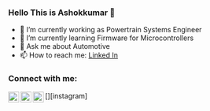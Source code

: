 ### Hello This is Ashokkumar 👋

-  🔭 I’m currently working as Powertrain Systems Engineer 
-  🌱 I’m currently learning Firmware for Microcontrollers
-  💬 Ask me about Automotive
-  📫 How to reach me: [Linked In](https://www.linkedin.com/in/kandagadla-ashokkumar-604530149/)
### Connect with me:
[<img align="left" alt="ashok-133 | YouTube" width="22px" src="https://cdn.jsdelivr.net/npm/simple-icons@v3/icons/youtube.svg" />][youtube]
[<img align="left" alt="ashok-133 | LinkedIn" width="22px" src="https://cdn.jsdelivr.net/npm/simple-icons@v3/icons/linkedin.svg" />][linkedin]
[<img align="left" alt="codeSTACKr | Instagram" width="22px" src="https://cdn.jsdelivr.net/npm/simple-icons@v3/icons/instagram.svg" />][instagram]




[linkedin]:https://www.linkedin.com/in/kandagadla-ashokkumar-604530149/
[youtube]:https://www.youtube.com/channel/UCDpEWLTsjYY7GlzaIUypVlA?view_as=subscriber

